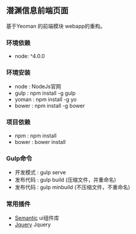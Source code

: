 ## 潜渊信息前端页面

基于Yeoman 的前端模块 webapp的重构。

### 环境依赖
* node: ^4.0.0

### 环境安装
* node : NodeJs官网
* gulp : npm install -g gulp
* yoman : npm install -g yo
* bower : npm install -g bower

### 项目依赖
* npm : npm install
* bower : bower install

### Gulp命令
* 开发模式 : gulp serve
* 发布代码 : gulp build (压缩文件，并重命名)
* 发布代码 : gulp minbuild (不压缩文件，不重命名)

### 常用插件
* [Semantic] ui组件库
* [Jquery] Jquery

[Semantic]: https://github.com/semantic-org/semantic-ui/
[Jquery]: https://github.com/jquery/jquery